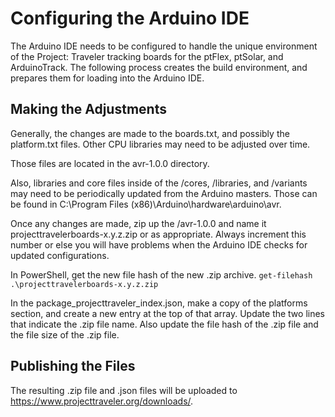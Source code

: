 # Configuring the Arduino IDE

The Arduino IDE needs to be configured to handle the unique environment of the Project: Traveler tracking boards 
for the ptFlex, ptSolar, and ArduinoTrack. The following process creates the build environment, and prepares them for loading
into the Arduino IDE.

## Making the Adjustments

Generally, the changes are made to the boards.txt, and possibly the platform.txt files. Other CPU libraries may need
to be adjusted over time.

Those files are located in the avr-1.0.0 directory.

Also, libraries and core files inside of the /cores, /libraries, and /variants may need to be periodically
updated from the Arduino masters.  Those can be found in C:\Program Files (x86)\Arduino\hardware\arduino\avr.

Once any changes are made, zip up the /avr-1.0.0 and name it projecttravelerboards-x.y.z.zip or as appropriate.
Always increment this number or else you will have problems when the Arduino IDE checks for updated configurations.


In PowerShell, get the new file hash of the new .zip archive.
```get-filehash .\projecttravelerboards-x.y.z.zip```

In the package_projecttraveler_index.json, make a copy of the platforms section, and create a new entry at the top
of that array. Update the two lines that indicate the .zip file name.  Also
update the file hash of the .zip file and the file size of the .zip file.


## Publishing the Files
The resulting .zip file and .json files will be uploaded to https://www.projecttraveler.org/downloads/.

